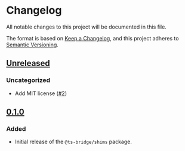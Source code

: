 # Changelog

All notable changes to this project will be documented in this file.

The format is based on [Keep a Changelog](https://keepachangelog.com/en/1.0.0/),
and this project adheres to [Semantic Versioning](https://semver.org/spec/v2.0.0.html).

## [Unreleased]

### Uncategorized

- Add MIT license ([#2](https://github.com/ts-bridge/ts-bridge/pull/2))

## [0.1.0]

### Added

- Initial release of the `@ts-bridge/shims` package.

[Unreleased]: https://github.com/ts-bridge/ts-bridge/compare/@ts-bridge/shims@0.1.0...HEAD
[0.1.0]: https://github.com/ts-bridge/ts-bridge/releases/tag/@ts-bridge/shims@0.1.0
